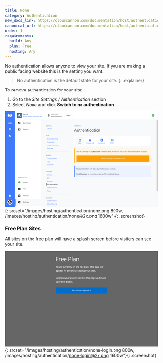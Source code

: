 ```yaml
---
title: None
category: Authentication
new_docs_link: https://cloudcannon.com/documentation/host/authentication/none/
canonical_url: https://cloudcannon.com/documentation/host/authentication/none/
order: 1
requirements:
  build: Any
  plan: Free
  hosting: Any
---
```


No authentication allows anyone to view your site. If you are making a public facing website this is the setting you want.

> No authentication is the default state for your site.
{: .explainer}

To remove authentication for your site:

1. Go to the *Site Settings* / *Authentication* section
2. Select *None* and click **Switch to no authentication**

![No authentication](/images/hosting/authentication/none.png){: srcset="/images/hosting/authentication/none.png 800w, /images/hosting/authentication/none@2x.png 1600w"}{: .screenshot}


### Free Plan Sites

All sites on the free plan will have a splash screen before visitors can see your site.

![Splash screen](/images/hosting/authentication/none-login.png){: srcset="/images/hosting/authentication/none-login.png 800w, /images/hosting/authentication/none-login@2x.png 1600w"}{: .screenshot}
